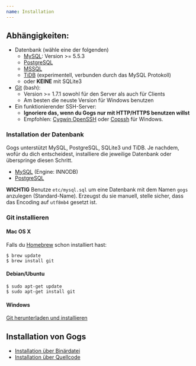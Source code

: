 ```yaml
---
name: Installation
---
```


## Abhängigkeiten:

- Datenbank (wähle eine der folgenden)
    - [MySQL](http://dev.mysql.com): Version >= 5.5.3
    - [PostgreSQL](http://www.postgresql.org/)
    - [MSSQL](https://en.wikipedia.org/wiki/Microsoft_SQL_Server)
    - [TiDB](https://github.com/pingcap/tidb) (experimentell, verbunden durch das MySQL Protokoll)
    - oder **KEINE** mit SQLite3
- [Git](http://git-scm.com/) (bash):
    - Version >= 1.7.1 sowohl für den Server als auch für Clients
    - Am besten die neuste Version für Windows benutzen
- Ein funktionierender SSH-Server:
    - **Ignoriere das, wenn du Gogs nur mit HTTP/HTTPS benutzen willst**
    - Empfohlen: [Cygwin OpenSSH](http://docs.oracle.com/cd/E24628_01/install.121/e22624/preinstall_req_cygwin_ssh.htm) oder [Copssh](https://www.itefix.net/copssh) für Windows.

### Installation der Datenbank

Gogs unterstützt MySQL, PostgreSQL, SQLite3 und TiDB. Je nachdem, wofür du dich entscheidest, installiere die jeweilige Datenbank oder überspringe diesen Schritt.

 - [MySQL](http://dev.mysql.com/downloads/mysql/) (Engine: INNODB)
 - [PostgreSQL](http://www.postgresql.org/download/)

**WICHTIG** Benutze `etc/mysql.sql` um eine Datenbank mit dem Namen `gogs` anzulegen (Standard-Name). Erzeugst du sie manuell, stelle sicher, dass das Encoding auf `utf8mb4` gesetzt ist.

### Git installieren

#### Mac OS X

Falls du [Homebrew](http://brew.sh/) schon installiert hast:

```
$ brew update
$ brew install git
```

#### Debian/Ubuntu

```
$ sudo apt-get update
$ sudo apt-get install git
```

#### Windows

[Git herunterladen und installieren](http://git-scm.com/downloads)

## Installation von Gogs

- [Installation über Binärdatei](/docs/installation/install_from_binary)
- [Installation über Quellcode](/docs/installation/install_from_source)
